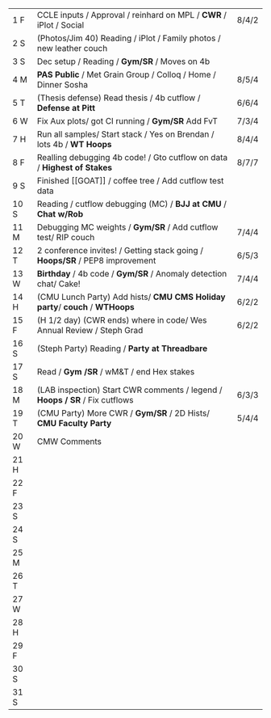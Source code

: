 |      |                                                                                 |       |
| ---- | ------------------------------------------------------------------------------- | ----- |
| 1  F | CCLE inputs / Approval / reinhard on MPL / **CWR** / iPlot / Social             | 8/4/2 |
| 2  S | (Photos/Jim 40) Reading / iPlot / Family photos / new leather couch             |       |
| 3  S | Dec setup / Reading / **Gym/SR** / Moves on 4b                                  |       |
| 4  M | **PAS Public** / Met Grain Group / Colloq / Home / Dinner Sosha                 | 8/5/4 |
| 5  T | (Thesis defense) Read thesis / 4b cutflow / **Defense at Pitt**                 | 6/6/4 |
| 6  W | Fix Aux plots/ got CI running / **Gym/SR** Add FvT                              | 7/3/4 |
| 7  H | Run all samples/ Start stack / Yes on Brendan / lots 4b / **WT Hoops**          | 8/4/4 |
| 8  F | Realling debugging 4b code! / Gto cutflow on data / **Highest of Stakes**       | 8/7/7 |
| 9  S | Finished [[GOAT]] / coffee tree / Add cutflow test data                         |       |
| 10 S | Reading / cutflow debugging (MC) / **BJJ at CMU** / **Chat w/Rob**              |       |
| 11 M | Debugging MC weights / **Gym/SR** / Add cutflow test/ RIP couch                 | 7/4/4 |
| 12 T | 2 conference invites! / Getting stack going / **Hoops/SR** / PEP8 improvement   | 6/5/3 |
| 13 W | **Birthday** / 4b code / **Gym/SR** / Anomaly detection chat/ Cake!             | 7/4/4 |
| 14 H | (CMU Lunch Party) Add hists/ **CMU CMS Holiday party**/ **couch** / **WTHoops** | 6/2/2 |
| 15 F | (H 1/2 day) (CWR ends) where in code/ Wes Annual Review / Steph Grad            | 6/2/2 |
| 16 S | (Steph Party) Reading / **Party at Threadbare**                                 |       |
| 17 S | Read / **Gym /SR** / wM&T / end Hex stakes                                      |       |
| 18 M | (LAB inspection) Start CWR comments / legend / **Hoops / SR** / Fix cutflows    | 6/3/3 |
| 19 T | (CMU Party) More CWR / **Gym/SR** / 2D Hists/ **CMU Faculty Party**             | 5/4/4 |
| 20 W | CMW Comments                                                                    |       |
| 21 H |                                                                                 |       |
| 22 F |                                                                                 |       |
| 23 S |                                                                                 |       |
| 24 S |                                                                                 |       |
| 25 M |                                                                                 |       |
| 26 T |                                                                                 |       |
| 27 W |                                                                                 |       |
| 28 H |                                                                                 |       |
| 29 F |                                                                                 |       |
| 30 S |                                                                                 |       |
| 31 S |                                                                                 |       |


